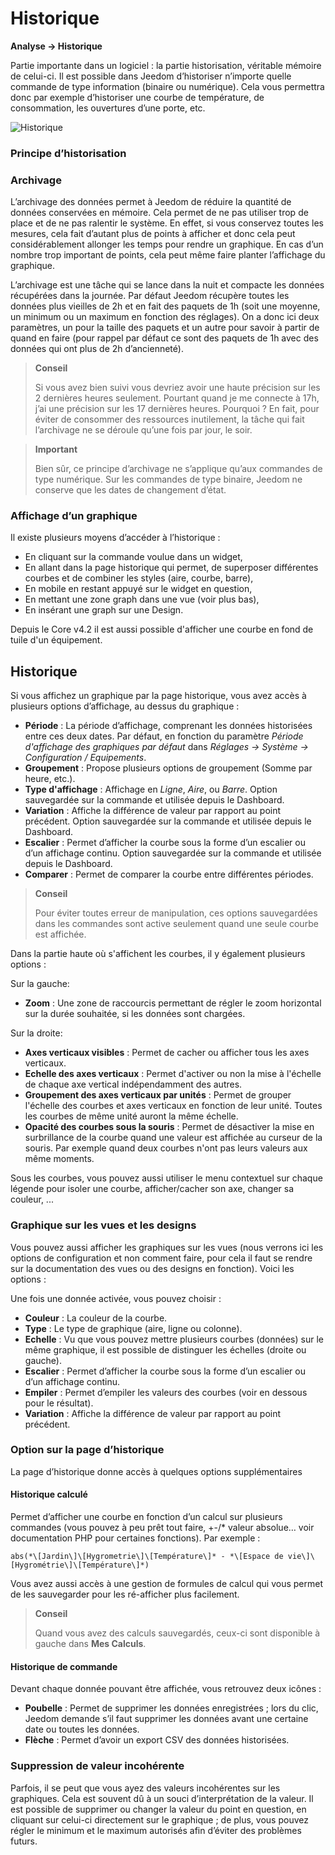# Historique
**Analyse → Historique**

Partie importante dans un logiciel : la partie historisation, véritable mémoire de celui-ci. Il est possible dans Jeedom d’historiser n’importe quelle commande de type information (binaire ou numérique). Cela vous permettra donc par exemple d’historiser une courbe de température, de consommation, les ouvertures d’une porte, etc.

![Historique](./images/history.gif)

### Principe d’historisation

### Archivage

L’archivage des données permet à Jeedom de réduire la quantité de données conservées en mémoire. Cela permet de ne pas utiliser trop de place et de ne pas ralentir le système. En effet, si vous conservez toutes les mesures, cela fait d’autant plus de points à afficher et donc cela peut considérablement allonger les temps pour rendre un graphique. En cas d’un nombre trop important de points, cela peut même faire planter l’affichage du graphique.

L’archivage est une tâche qui se lance dans la nuit et compacte les données récupérées dans la journée. Par défaut Jeedom récupère toutes les données plus vieilles de 2h et en fait des paquets de 1h (soit une moyenne, un minimum ou un maximum en fonction des réglages). On a donc ici deux paramètres, un pour la taille des paquets et un autre pour savoir à partir de quand en faire (pour rappel par défaut ce sont des paquets de 1h avec des données qui ont plus de 2h d’ancienneté).

> **Conseil**
>
> Si vous avez bien suivi vous devriez avoir une haute précision sur les 2 dernières heures seulement. Pourtant quand je me connecte à 17h, j’ai une précision sur les 17 dernières heures. Pourquoi ? En fait, pour éviter de consommer des ressources inutilement, la tâche qui fait l’archivage ne se déroule qu’une fois par jour, le soir.

> **Important**
>
> Bien sûr, ce principe d’archivage ne s’applique qu’aux commandes de type numérique. Sur les commandes de type binaire, Jeedom ne conserve que les dates de changement d’état.

### Affichage d’un graphique

Il existe plusieurs moyens d’accéder à l’historique :

- En cliquant sur la commande voulue dans un widget,
- En allant dans la page historique qui permet, de superposer différentes courbes et de combiner les styles (aire, courbe, barre),
- En mobile en restant appuyé sur le widget en question,
- En mettant une zone graph dans une vue (voir plus bas),
- En insérant une graph sur une Design.

Depuis le Core v4.2 il est aussi possible d'afficher une courbe en fond de tuile d'un équipement.

## Historique

Si vous affichez un graphique par la page historique, vous avez accès à plusieurs options d’affichage, au dessus du graphique :

- **Période** : La période d’affichage, comprenant les données historisées entre ces deux dates. Par défaut, en fonction du paramètre *Période d'affichage des graphiques par défaut* dans *Réglages → Système → Configuration / Equipements*.
- **Groupement** : Propose plusieurs options de groupement (Somme par heure, etc.).
- **Type d'affichage** : Affichage en *Ligne*, *Aire*, ou *Barre*. Option sauvegardée sur la commande et utilisée depuis le Dashboard.
- **Variation** : Affiche la différence de valeur par rapport au point précédent. Option sauvegardée sur la commande et utilisée depuis le Dashboard.
- **Escalier** : Permet d’afficher la courbe sous la forme d’un escalier ou d’un affichage continu. Option sauvegardée sur la commande et utilisée depuis le Dashboard.
- **Comparer** : Permet de comparer la courbe entre différentes périodes.

> **Conseil**
>
> Pour éviter toutes erreur de manipulation, ces options sauvegardées dans les commandes sont active seulement quand une seule courbe est affichée.
> 
Dans la partie haute où s'affichent les courbes, il y également plusieurs options :

Sur la gauche:

- **Zoom** : Une zone de raccourcis permettant de régler le zoom horizontal sur la durée souhaitée, si les données sont chargées.

Sur la droite:

- **Axes verticaux visibles** : Permet de cacher ou afficher tous les axes verticaux.
- **Echelle des axes verticaux** : Permet d'activer ou non la mise à l'échelle de chaque axe vertical indépendamment des autres.
- **Groupement des axes verticaux par unités** : Permet de grouper l'échelle des courbes et axes verticaux en fonction de leur unité. Toutes les courbes de même unité auront la même échelle.
- **Opacité des courbes sous la souris** : Permet de désactiver la mise en surbrillance de la courbe quand une valeur est affichée au curseur de la souris. Par exemple quand deux courbes n'ont pas leurs valeurs aux même moments.

Sous les courbes, vous pouvez aussi utiliser le menu contextuel sur chaque légende pour isoler une courbe, afficher/cacher son axe, changer sa couleur, ...

### Graphique sur les vues et les designs

Vous pouvez aussi afficher les graphiques sur les vues (nous verrons ici les options de configuration et non comment faire, pour cela il faut se rendre sur la documentation des vues ou des designs en fonction). Voici les options :

Une fois une donnée activée, vous pouvez choisir :
- **Couleur** : La couleur de la courbe.
- **Type** : Le type de graphique (aire, ligne ou colonne).
- **Echelle** : Vu que vous pouvez mettre plusieurs courbes (données) sur le même graphique, il est possible de distinguer les échelles (droite ou gauche).
- **Escalier** : Permet d’afficher la courbe sous la forme d’un escalier ou d’un affichage continu.
- **Empiler** : Permet d’empiler les valeurs des courbes (voir en dessous pour le résultat).
- **Variation** : Affiche la différence de valeur par rapport au point précédent.

### Option sur la page d’historique

La page d’historique donne accès à quelques options supplémentaires

#### Historique calculé

Permet d’afficher une courbe en fonction d’un calcul sur plusieurs commandes (vous pouvez à peu prêt tout faire, +-/\* valeur absolue… voir documentation PHP pour certaines fonctions). Par exemple :

`abs(*\[Jardin\]\[Hygrometrie\]\[Température\]* - *\[Espace de vie\]\[Hygrométrie\]\[Température\]*)`

Vous avez aussi accès à une gestion de formules de calcul qui vous permet de les sauvegarder pour les ré-afficher plus facilement.

> **Conseil**
>
> Quand vous avez des calculs sauvegardés, ceux-ci sont disponible à gauche dans **Mes Calculs**.

#### Historique de commande

Devant chaque donnée pouvant être affichée, vous retrouvez deux icônes :

- **Poubelle** : Permet de supprimer les données enregistrées ; lors du clic, Jeedom demande s’il faut supprimer les données avant une certaine date ou toutes les données.
- **Flèche** : Permet d’avoir un export CSV des données historisées.

### Suppression de valeur incohérente

Parfois, il se peut que vous ayez des valeurs incohérentes sur les graphiques. Cela est souvent dû à un souci d’interprétation de la valeur. Il est possible de supprimer ou changer la valeur du point en question, en cliquant sur celui-ci directement sur le graphique ; de plus, vous pouvez régler le minimum et le maximum autorisés afin d’éviter des problèmes futurs.


